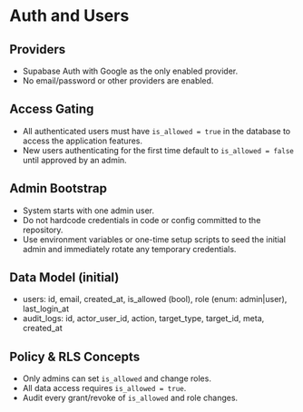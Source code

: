 # Auth and Users

## Providers

- Supabase Auth with Google as the only enabled provider.
- No email/password or other providers are enabled.

## Access Gating

- All authenticated users must have `is_allowed = true` in the database to access the application features.
- New users authenticating for the first time default to `is_allowed = false` until approved by an admin.

## Admin Bootstrap

- System starts with one admin user.
- Do not hardcode credentials in code or config committed to the repository.
- Use environment variables or one-time setup scripts to seed the initial admin and immediately rotate any temporary credentials.

## Data Model (initial)

- users: id, email, created_at, is_allowed (bool), role (enum: admin|user), last_login_at
- audit_logs: id, actor_user_id, action, target_type, target_id, meta, created_at

## Policy & RLS Concepts

- Only admins can set `is_allowed` and change roles.
- All data access requires `is_allowed = true`.
- Audit every grant/revoke of `is_allowed` and role changes.
